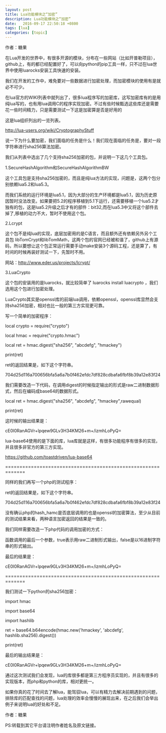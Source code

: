 ```yaml
---
layout: post
title: Lua功能模块之“加密”
description: Lua功能模块之“加密”
date:   2016-09-17 22:50:18 +0800 
tags: [lua]
categories: [topic]
---
```

作者：糖果

在Lua开发的世界中，有很多开源的模块，分布在一些网站（比如开普勒项目），github上，有的都已经配置好了，可以向python的pip工具一样，只不过在lua世界中使用luarocks安装工具快速的安装。

我们在开发的工作中，难免要对一些数据进行加密处理，而加密模块的使用有是就必不可少。

在lua官方的WIKI列表中就列出了，很多lua程序写的加密库，这写加密库有的是用纯lua写的，也有用lua调用C的程序实现加密。不过有些时候甄选这些库还是需要花一些时间精力，只是需要测试一下这是加密算是否是好用的

这是lua组织列出的一览列表。

http://lua-users.org/wiki/CryptographyStuff

说一下为什么要加密，我们面临的任务是什么！我们现在面临的任务是，要对一段字符串进行sha256算法加密。

我们从列表中选出了几个支持sha256加密的包，并说明一下这几个工具包。

1.SecureHashAlgorithm和SecureHashAlgorithmBW

这个工具包是支持sha256加密的，而且是纯lua方法的实现，问题是，这两个包分别依赖lua5.2和lua5.3。

而我们系统的运行环境是lua5.1，因为大部分的生产环境都是lua5.1，因为历史原因暂时没法改变。如果要把5.2的程序移植到5.1下运行，还需要移植一个lua5.2才独有的包，这是lua5.2升级之后才有的部件：bit32,而在lua5.3中又将这个部件去掉了,移植的动力不大，暂时不使用这个包。

2.Lcrypt

这个包不是纯lua的实现，底层加密用的是C语言，而且额外还有依赖另外另个工具包 libTomCrypt和libTomMath，这两个包的官网已经被和谐了，github上有源码，所以要想让这个包正常运行需要手动make安装3个源码工程，还是算了，有时间的时候再装好测试一下，先暂时不用。

网站：http://www.eder.us/projects/lcrypt/

3.LuaCrypto

这个包的安装用的是luarocks，就比较简单了 luarocks install luacrypto ，我们选用这个包进行加密处理。

LuaCrypto其实是openssl库的前端lua调用，依赖openssl，openssl库显然会支持sha256加密，相对也比一般的第三方实现更可靠。

写一个简单的加密程序：

local crypto = require("crypto")

local hmac = require("crypto.hmac")

local ret = hmac.digest("sha256", "abcdefg", "hmackey")

print(ret)

ret的返回结果是，如下这个字符串。

704d25d116a700656bfa5a6a7b0f462efdc7df828cdbafa6fbf8b39a12e83f24

我们需要改造一下代码，在调用digest的时候指定输出的形式是raw二进制数据形式，然后在编码成base64的数据形式。

local ret = hmac.digest("sha256", "abcdefg", "hmackey",rawequal)

print(ret)

这时候的输出结果是：

cE0l0RanAGVr+lpqew9GLv3H34KM26+m+/izmhLoPyQ=





lua-base64使用的是下面的库，lua库就是这样，有很多功能程序有很多的实现，并且很多非官方的第三方实现。

https://github.com/toastdriven/lua-base64



=============================================================

同样的我们再写一个php的测试程序：

<?php

$ret = hash_hmac('sha256', 'abcdefg', 'hmackey', false);

print($ret)

?>

ret的返回结果是，如下这个字符串。

704d25d116a700656bfa5a6a7b0f462efdc7df828cdbafa6fbf8b39a12e83f24

没有确认php的hash_hamc是否底层调用的也是openssl的加密算法，至少从目前的测试结果来看，两种语言加密返回的结果是一致的。

我们同样需要改造一下php代码的调用加密的方式：

<?php

$ret = hash_hmac('sha256', 'abcdefg', 'hmackey', true);

print($ret)

?>

函数调用的最后一个参数，true表示用raw二进制形式输出，false是以16进制字符串的形式输出。

最后的结果是：

cE0l0RanAGVr+lpqew9GLv3H34KM26+m+/izmhLoPyQ=



=============================================================



我们测试一下python的sha256加密：

import hmac

import base64

import hashlib

ret = base64.b64encode(hmac.new('hmackey', 'abcdefg', hashlib.sha256).digest())

print(ret)

最后的输出结果是：


cE0l0RanAGVr+lpqew9GLv3H34KM26+m+/izmhLoPyQ=





通过这次测试我们会发现，lua的库很多都是第三方程序员实现的，并且有很多的实现版本，而php和python的库，相对更统一。

如果你真的花了时间去了解lua，能驾驭lua，可以有精力去解决前期遇到的问题，排除库的匹配查找的问题，lua处理的效率会慢慢的展现出来，在之后我们会举出例子来说明lua的好处和不足。



作者：糖果

PS:转载到其它平台请注明作者姓名及原文链接。